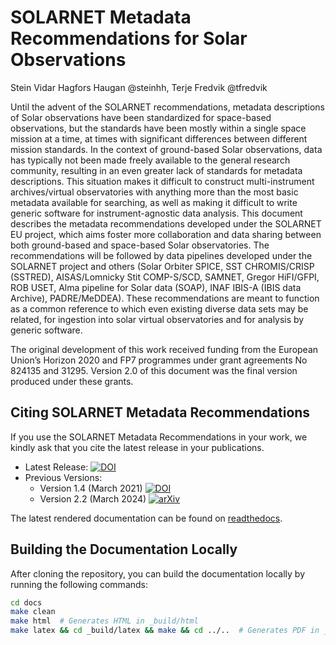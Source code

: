SOLARNET Metadata Recommendations for Solar Observations
========================================================

Stein Vidar Hagfors Haugan @steinhh, Terje Fredvik @tfredvik

Until the advent of the SOLARNET recommendations, metadata descriptions of Solar observations have been standardized for space-based observations, but the standards have been mostly within a single space mission at a time, at times with significant differences between different mission standards. In the context of ground-based Solar observations, data has typically not been made freely available to the general research community, resulting in an even greater lack of standards for metadata descriptions. This situation makes it difficult to construct multi-instrument archives/virtual observatories with anything more than the most basic metadata available for searching, as well as making it difficult to write generic software for instrument-agnostic data analysis. This document describes the metadata recommendations developed under the SOLARNET EU project, which aims foster more collaboration and data sharing between both ground-based and space-based Solar observatories. The recommendations will be followed by data pipelines developed under the SOLARNET project and others (Solar Orbiter SPICE, SST CHROMIS/CRISP (SSTRED), AISAS/Lomnicky Stit COMP-S/SCD, SAMNET, Gregor HiFI/GFPI, ROB USET, Alma pipeline for Solar data (SOAP), INAF IBIS-A (IBIS data Archive), PADRE/MeDDEA). These recommendations are meant to function as a common reference to which even existing diverse data sets may be related, for ingestion into solar virtual observatories and for analysis by generic software.

The original development of this work received funding from the European Union’s Horizon 2020 and FP7 programmes under grant agreements No 824135 and 31295. Version 2.0 of this document was the final version produced under these grants.

## Citing SOLARNET Metadata Recommendations

If you use the SOLARNET Metadata Recommendations in your work, we kindly ask that you cite the latest release in your publications.

- Latest Release: [![DOI](https://zenodo.org/badge/794299551.svg)](https://doi.org/10.5281/zenodo.15741506)
- Previous Versions:
    - Version 1.4 (March 2021) [![DOI](https://zenodo.org/badge/DOI/10.5281/zenodo.5719255.svg)](https://doi.org/10.5281/zenodo.5719255)
    - Version 2.2 (March 2024) [![arXiv](https://img.shields.io/badge/arXiv-2011.12139v4-b31b1b.svg)](https://arxiv.org/abs/2011.12139v4)

The latest rendered documentation can be found on [readthedocs](http://solarnet-metadata.rtfd.io/).

## Building the Documentation Locally

After cloning the repository, you can build the documentation locally by running the following commands:

```bash
cd docs
make clean
make html  # Generates HTML in _build/html
make latex && cd _build/latex && make && cd ../..  # Generates PDF in _build/latex
```
